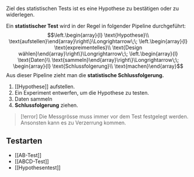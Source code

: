 Ziel des statistischen Tests ist es eine Hypothese zu bestätigen oder zu widerlegen.

Ein **statistischer Test** wird in der Regel in folgender Pipeline durchgeführt:
$$\left.\begin{array}{l}
\text{Hypothese}\\
\text{aufstellen}\end{array}\right\}\Longrightarrow\;\;
\left.\begin{array}{l}
\text{expreimentelles}\\
\text{Design wählen}\end{array}\right\}\Longrightarrow\;\;
\left.\begin{array}{l}
\text{Daten}\\
\text{sammeln}\end{array}\right\}\Longrightarrow\;\;
\begin{array}{l}
\text{Schlussfolgerung}\\
\text{machen}\end{array}$$
Aus dieser Pipeline zieht man die **statistische Schlussfolgerung.**

1. [[Hypothese]] aufstellen.
2. Ein Experiment entwerfen, um die Hypothese zu testen.
3. Daten sammeln
4. **Schlussfolgerung** ziehen. 

>[!error]
>Die Messgrösse muss immer vor dem Test festgelegt werden. Ansonsten kann es zu Verzerrung kommen.




## Testarten
- [[AB-Test]]
- [[ABCD-Test]]
- [[Hypothesentest]]
